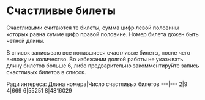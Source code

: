 # Счастливые билеты
Счастливыми считаются те билеты, сумма цифр левой половины которых равна сумме цифр правой половине.
Номер билета дожен быть четной длины.

В список записываю все попавшиеся счастливые билеты, после чего вывожу их количество.
Во избежании долгой работы не указывать длину билетов больше 6, либо предварительно закомментируйте запись счастливых билетов в список.

Ради интереса:
Длина номера|Число счастливых билетов
---|---
2|9
4|669
6|55251
8|4816029
